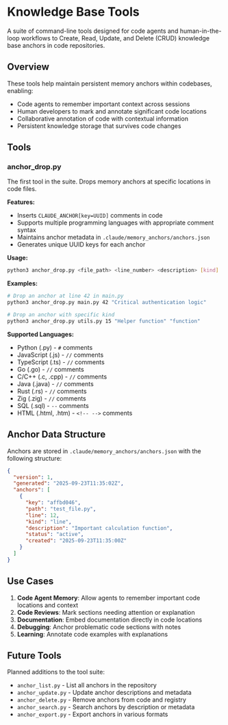 # Knowledge Base Tools

A suite of command-line tools designed for code agents and human-in-the-loop workflows to Create, Read, Update, and Delete (CRUD) knowledge base anchors in code repositories.

## Overview

These tools help maintain persistent memory anchors within codebases, enabling:
- Code agents to remember important context across sessions
- Human developers to mark and annotate significant code locations
- Collaborative annotation of code with contextual information
- Persistent knowledge storage that survives code changes

## Tools

### anchor_drop.py

The first tool in the suite. Drops memory anchors at specific locations in code files.

**Features:**
- Inserts `CLAUDE_ANCHOR[key=UUID]` comments in code
- Supports multiple programming languages with appropriate comment syntax
- Maintains anchor metadata in `.claude/memory_anchors/anchors.json`
- Generates unique UUID keys for each anchor

**Usage:**
```bash
python3 anchor_drop.py <file_path> <line_number> <description> [kind]
```

**Examples:**
```bash
# Drop an anchor at line 42 in main.py
python3 anchor_drop.py main.py 42 "Critical authentication logic"

# Drop an anchor with specific kind
python3 anchor_drop.py utils.py 15 "Helper function" "function"
```

**Supported Languages:**
- Python (.py) - `#` comments
- JavaScript (.js) - `//` comments
- TypeScript (.ts) - `//` comments
- Go (.go) - `//` comments
- C/C++ (.c, .cpp) - `//` comments
- Java (.java) - `//` comments
- Rust (.rs) - `//` comments
- Zig (.zig) - `//` comments
- SQL (.sql) - `--` comments
- HTML (.html, .htm) - `<!-- -->` comments

## Anchor Data Structure

Anchors are stored in `.claude/memory_anchors/anchors.json` with the following structure:

```json
{
  "version": 1,
  "generated": "2025-09-23T11:35:02Z",
  "anchors": [
    {
      "key": "affbd046",
      "path": "test_file.py",
      "line": 12,
      "kind": "line",
      "description": "Important calculation function",
      "status": "active",
      "created": "2025-09-23T11:35:00Z"
    }
  ]
}
```

## Use Cases

1. **Code Agent Memory**: Allow agents to remember important code locations and context
2. **Code Reviews**: Mark sections needing attention or explanation
3. **Documentation**: Embed documentation directly in code locations
4. **Debugging**: Anchor problematic code sections with notes
5. **Learning**: Annotate code examples with explanations

## Future Tools

Planned additions to the tool suite:
- `anchor_list.py` - List all anchors in the repository
- `anchor_update.py` - Update anchor descriptions and metadata
- `anchor_delete.py` - Remove anchors from code and registry
- `anchor_search.py` - Search anchors by description or metadata
- `anchor_export.py` - Export anchors in various formats